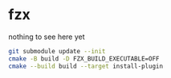 # fzx

nothing to see here yet

```sh
git submodule update --init
cmake -B build -D FZX_BUILD_EXECUTABLE=OFF
cmake --build build --target install-plugin
```
